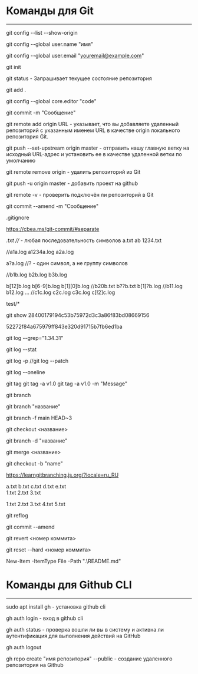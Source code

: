 # Команды для Git
___

git config --list --show-origin

git config --global user.name "имя"

git config --global user.email "youremail@example.com"

git init

git status - Запрашивает текущее состояние репозитория

git add .

git config --global core.editor "code"

git commit -m "Сообщение"

git remote add origin URL  - указывает, что вы добавляете удаленный репозиторий с указанным именем URL в качестве origin локального репозитория Git.

git push --set-upstream origin master - отправить нашу главную ветку на исходный URL-адрес и установить ее в качестве удаленной ветки по умолчанию

git remote remove origin - удалить репозиторий из Git

git push -u origin master - добавить проект на github

git remote -v - проверить подключён ли репозиторий в Git

git commit --amend -m "Сообщение"

.gitignore

https://cbea.ms/git-commit/#separate

*.txt      //* - любая последовательность символов   a.txt ab   1234.txt

//a1a.log  a1234a.log   a2a.log

a?a.log  //? - один символ, а не группу символов

//b1b.log b2b.log b3b.log

b[12]b.log
b[6-9]b.log
b[1][0]b.log //b20b.txt b??b.txt
b[1]?b.log //b11.log b12.log ...
//c1c.log c2c.log c3c.log
c[!2]c.log

test/*

git show 28400179194c53b75972d3c3a86f83bd08669156

52272f84a675979ff843e320d91715b7fb6ed1ba

git log --grep="1.34.31"

git log --stat

git log -p  //git log --patch

git log --oneline

git tag
git tag -a v1.0
git tag -a v1.0 -m "Message"

git branch

git branch "название"

git branch -f main HEAD~3

git checkout <название>

git branch -d "название"

git merge <название>

git checkout -b "name"

https://learngitbranching.js.org/?locale=ru_RU

a.txt  b.txt  c.txt  d.txt e.txt        
                     1.txt 2.txt 3.txt

1.txt 2.txt 3.txt 4.txt 5.txt

git reflog

git commit --amend

git revert <номер коммита>

git reset --hard <номер коммита>

New-Item -ItemType File -Path ".\README.md"

# Команды для Github CLI
___

sudo apt install gh - установка github cli

gh auth login - вход в github cli

gh auth status - проверка вошли ли вы в систему и активна ли аутентификация для выполнения действий на GitHub

gh auth logout

gh repo create "имя репозитория" --public - создание удаленного репозитория на Github
